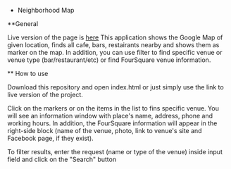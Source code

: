 * Neighborhood Map

**General

Live version of the page is [here](http://nataliatepluhina.github.io/Nanodegree/Google%20Map/index.html)
This application shows the Google Map of given location, finds all cafe, bars, restairants nearby and shows them as marker on the map. In addition, you can use filter to find specific venue or venue type (bar/restaurant/etc) or find FourSquare venue information.

** How to use

Download this repository and open index.html or just simply use the link to live version of the project.

Click on the markers or on the items in the list to fins specific venue. You will see an information window with place's name, address, phone and working hours. In addition, the FourSquare information will appear in the right-side block (name of the venue, photo, link to venue's site and Facebook page, if they exist).

To filter results, enter the request (name or type of the venue) inside input field and click on the "Search" button
